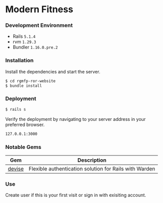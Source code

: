 # Modern Fitness

### Development Environment
 
* Rails `5.1.4`
* rvm `1.29.3`
* Bundler `1.16.0.pre.2`

### Installation

Install the dependencies and start the server.
```sh
$ cd rgmfp-ror-website
$ bundle install
```

### Deployment
```sh
$ rails s
```

Verify the deployment by navigating to your server address in your preferred browser.

```sh
127.0.0.1:3000
```

### Notable Gems

| Gem | Description |
| ------ | ------ |
| [devise](https://rubygems.org/gems/devise) |Flexible authentication solution for Rails with Warden|

### Use
Create user if this is your first visit or sign in with exisiting account.
